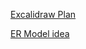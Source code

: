 [Excalidraw Plan](https://excalidraw.com/#room=ff98f02776bcd3f8546c,0eDkj98o9u4GxSZPR8Lqow)

[ER Model idea](https://chat.openai.com/share/160a1ea3-6eed-4c5f-a01e-e0a5d7f38274)
